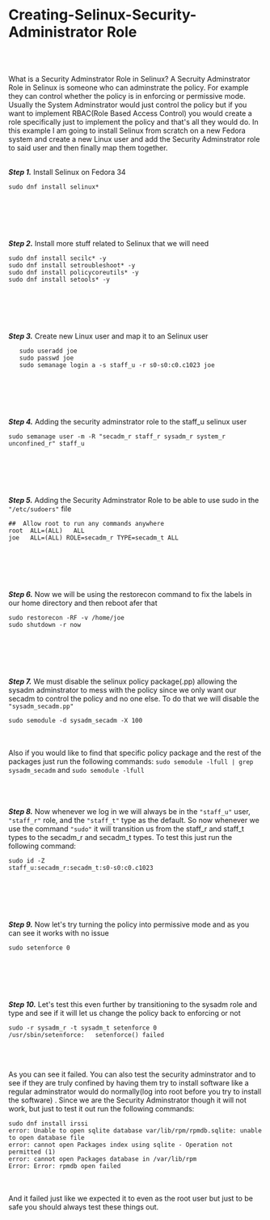 # **Creating-Selinux-Security-Administrator Role**
<br><br>

What is a Security Adminstrator Role in Selinux? A Secruity Adminstrator Role in Selinux is someone who can adminstrate the policy. For example they can control whether the policy is in enforcing or permissive mode. Usually the System Adminstrator would just control the policy but if you want to implement RBAC(Role Based Access Control) you would create a role specifically just to implement the policy and that's all they would do. In this example I am going to install Selinux from scratch on a new Fedora system and create a new Linux user and add the Security Adminstrator role to said user and then finally map them together.
<br><br>



***Step 1.*** Install Selinux on Fedora 34

```
sudo dnf install selinux*
```
<br><br><br><br>


***Step 2.*** Install more stuff related to Selinux that we will need
```
sudo dnf install secilc* -y
sudo dnf install setroubleshoot* -y
sudo dnf install policycoreutils* -y
sudo dnf install setools* -y

```
<br><br><br><br>

***Step 3.*** Create new Linux user and map it to an Selinux user
```
   sudo useradd joe
   sudo passwd joe
   sudo semanage login a -s staff_u -r s0-s0:c0.c1023 joe
```
<br><br><br><br>

***Step 4.*** Adding the security adminstrator role to the staff_u selinux user
```
sudo semanage user -m -R "secadm_r staff_r sysadm_r system_r unconfined_r" staff_u
```
<br><br><br><br>

***Step 5.*** Adding the Security Adminstrator Role to be able to use sudo in the ```"/etc/sudoers"``` file
```
##  Allow root to run any commands anywhere
root  ALL=(ALL)   ALL
joe   ALL=(ALL) ROLE=secadm_r TYPE=secadm_t ALL
```

<br><br><br><br>

***Step 6.*** Now we will be using the restorecon command to fix the labels in our home directory and then reboot afer that
```
sudo restorecon -RF -v /home/joe
sudo shutdown -r now
```
<br><br><br><br>


***Step 7.*** We must disable the selinux policy package(.pp) allowing the sysadm adminstrator to mess with the policy since we only want our secadm to control the policy and no one else. To do that we will disable the ```"sysadm_secadm.pp"```
```
sudo semodule -d sysadm_secadm -X 100
```
<br><br>
Also if you would like to find that specific policy package and the rest of the packages just run the following commands: ```sudo semodule -lfull | grep sysadm_secadm``` and ```sudo semodule -lfull```
<br><br><br><br>

***Step 8.*** Now whenever we log in we will always be in the ```"staff_u"``` user, ```"staff_r"``` role, and the ```"staff_t"``` type as the default. So now whenever we use the command ```"sudo"``` it will transition us from the staff_r and staff_t types to the secadm_r and secadm_t types. To test this just run the following command:

```
sudo id -Z
staff_u:secadm_r:secadm_t:s0-s0:c0.c1023
```
<br><br><br><br>


***Step 9.*** Now let's try turning the policy into permissive mode and as you can see it works with no issue

```
sudo setenforce 0
```

<br><br><br><br>


***Step 10.*** Let's test this even further by transitioning to the sysadm role and type and see if it will let us change the policy back to enforcing or not

```
sudo -r sysadm_r -t sysadm_t setenforce 0
/usr/sbin/setenforce:   setenforce() failed
```
<br><br>

As you can see it failed. You can also test the security adminstrator and to see if they are truly confined by having them try to install software like a regular adminstrator would do normally(log into root before you try to install the software) . Since we are the Security Adminstrator though it will not work, but just to test it out run the following commands:

```
sudo dnf install irssi
error: Unable to open sqlite database var/lib/rpm/rpmdb.sqlite: unable to open database file
error: cannot open Packages index using sqlite - Operation not permitted (1)
error: cannot open Packages database in /var/lib/rpm
Error: Error: rpmdb open failed
```
<br><br>
And it failed just like we expected it to even as the root user but just to be safe you should always test these things out.


